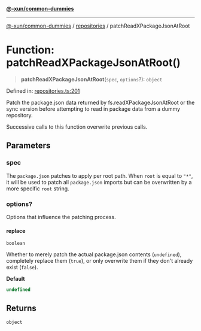 [**@-xun/common-dummies**](../../README.md)

***

[@-xun/common-dummies](../../README.md) / [repositories](../README.md) / patchReadXPackageJsonAtRoot

# Function: patchReadXPackageJsonAtRoot()

> **patchReadXPackageJsonAtRoot**(`spec`, `options`?): `object`

Defined in: [repositories.ts:201](https://github.com/Xunnamius/test-utils/blob/fb7ffeb540b6329cd58507a70130e011f552c63c/packages/common-dummies/src/repositories.ts#L201)

Patch the package.json data returned by fs.readXPackageJsonAtRoot or
the sync version before attempting to read in package data from a dummy
repository.

Successive calls to this function overwrite previous calls.

## Parameters

### spec

The `package.json` patches to apply per root path. When `root` is equal to
`"*"`, it will be used to patch all `package.json` imports but can be
overwritten by a more specific `root` string.

### options?

Options that influence the patching process.

#### replace

`boolean`

Whether to merely patch the actual package.json contents (`undefined`),
completely replace them (`true`), or only overwrite them if they don't
already exist (`false`).

**Default**

```ts
undefined
```

## Returns

`object`
